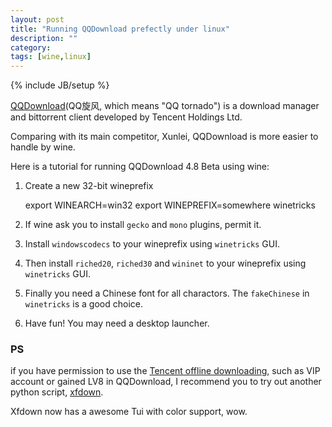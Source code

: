 ```yaml
---
layout: post
title: "Running QQDownload prefectly under linux"
description: ""
category: 
tags: [wine,linux]
---
```

{% include JB/setup %}

[QQDownload](http://xf.qq.com/index.html)(QQ旋风, which means "QQ tornado") is a download manager and bittorrent client developed by Tencent Holdings Ltd.

Comparing with its main competitor, Xunlei, QQDownload is more easier to handle by wine.

Here is a tutorial for running QQDownload 4.8 Beta using wine:

1. Create a new 32-bit wineprefix

	export WINEARCH=win32
	export WINEPREFIX=somewhere winetricks

2. If wine ask you to install `gecko` and `mono` plugins, permit it.
3. Install `windowscodecs` to your wineprefix using `winetricks` GUI.
4. Then install `riched20`, `riched30` and `wininet` to your wineprefix using `winetricks` GUI.
5. Finally you need a Chinese font for all charactors. The `fakeChinese` in `winetricks` is a good choice.
6. Have fun! You may need a desktop launcher.

### PS

if you have permission to use the [Tencent offline downloading](http://lixian.qq.com/login.html), 
such as VIP account or gained LV8 in QQDownload, I recommend you to try out another python script, [xfdown](https://github.com/kikyous/xfdown).

Xfdown now has a awesome Tui with color support, wow.
